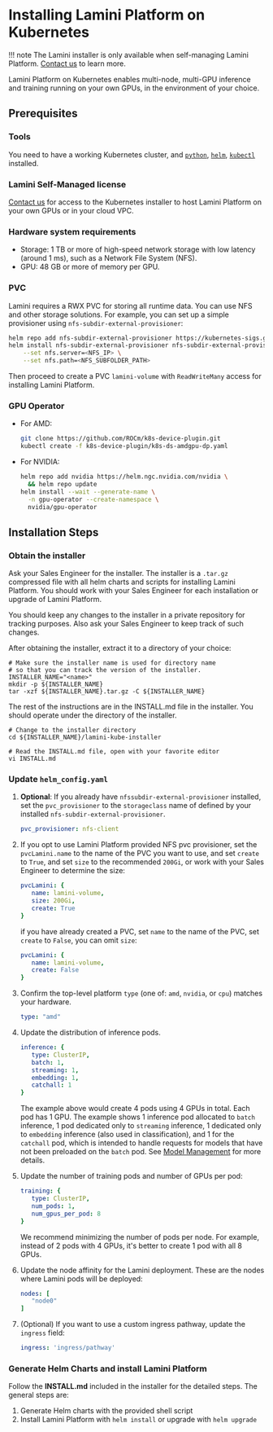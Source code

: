 # Installing Lamini Platform on Kubernetes

!!! note
    The Lamini installer is only available when self-managing Lamini Platform. [Contact us](https://www.lamini.ai/contact) to learn more.

Lamini Platform on Kubernetes enables multi-node, multi-GPU inference and training running on your own GPUs, in the environment of your choice.

## Prerequisites

### Tools

You need to have a working Kubernetes cluster, and [`python`](https://www.python.org/downloads/), [`helm`](https://helm.sh/docs/intro/install/), [`kubectl`](https://kubernetes.io/docs/tasks/tools/) installed.

### Lamini Self-Managed license

[Contact us](https://www.lamini.ai/contact) for access to the Kubernetes installer to host Lamini Platform on your own GPUs or in your cloud VPC.

### Hardware system requirements

- Storage: 1 TB or more of high-speed network storage with low latency (around 1 ms), such as a Network File System (NFS).
- GPU: 48 GB or more of memory per GPU.

### PVC

   Lamini requires a RWX PVC for storing all runtime data.
   You can use NFS and other storage solutions.
   For example, you can set up a simple provisioner using `nfs-subdir-external-provisioner`:

   ```bash
   helm repo add nfs-subdir-external-provisioner https://kubernetes-sigs.github.io/nfs-subdir-external-provisioner/
   helm install nfs-subdir-external-provisioner nfs-subdir-external-provisioner \
       --set nfs.server=<NFS_IP> \
       --set nfs.path=<NFS_SUBFOLDER_PATH>
   ```

   Then proceed to create a PVC `lamini-volume` with `ReadWriteMany` access for installing Lamini Platform.

### GPU Operator

- For AMD:

     ```bash
     git clone https://github.com/ROCm/k8s-device-plugin.git
     kubectl create -f k8s-device-plugin/k8s-ds-amdgpu-dp.yaml
     ```

- For NVIDIA:

     ```bash
     helm repo add nvidia https://helm.ngc.nvidia.com/nvidia \
       && helm repo update
     helm install --wait --generate-name \
       -n gpu-operator --create-namespace \
       nvidia/gpu-operator
     ```

## Installation Steps

### Obtain the installer

Ask your Sales Engineer for the installer.
The installer is a `.tar.gz` compressed file with all helm charts and scripts for installing Lamini Platform.
You should work with your Sales Engineer for each installation or upgrade of Lamini Platform.

You should keep any changes to the installer in a private repository for tracking purposes.
Also ask your Sales Engineer to keep track of such changes.

After obtaining the installer, extract it to a directory of your choice:

```shell
# Make sure the installer name is used for directory name
# so that you can track the version of the installer.
INSTALLER_NAME="<name>"
mkdir -p ${INSTALLER_NAME}
tar -xzf ${INSTALLER_NAME}.tar.gz -C ${INSTALLER_NAME}
```

The rest of the instructions are in the INSTALL.md file in the installer.
You should operate under the directory of the installer.

```shell
# Change to the installer directory
cd ${INSTALLER_NAME}/lamini-kube-installer

# Read the INSTALL.md file, open with your favorite editor
vi INSTALL.md
```

### Update `helm_config.yaml`

1. **Optional**: If you already have `nfssubdir-external-provisioner` installed, set the `pvc_provisioner` to the `storageclass` name of defined by your installed `nfs-subdir-external-provisioner`.

   ```yaml title="helm_config.yaml"
   pvc_provisioner: nfs-client
   ```

1. If you opt to use Lamini Platform provided NFS pvc provisioner, set the `pvcLamini.name` to the name of the PVC you want to use, and set `create` to `True`, and set `size` to the recommended `200Gi`, or work with your Sales Engineer to determine the size:

   ```yaml title="helm_config.yaml"
   pvcLamini: {
      name: lamini-volume,
      size: 200Gi,
      create: True
   }
   ```

   if you have already created a PVC, set `name` to the name of the PVC, set `create` to `False`, you can
   omit `size`:

   ```yaml title="helm_config.yaml"
   pvcLamini: {
      name: lamini-volume,
      create: False
   }
   ```

1. Confirm the top-level platform `type` (one of: `amd`, `nvidia`, or `cpu`) matches your hardware.

   ```yaml title="helm_config.yaml"
   type: "amd"
   ```

1. Update the distribution of inference pods.

   ```yaml title="helm_config.yaml"
   inference: {
      type: ClusterIP,
      batch: 1,
      streaming: 1,
      embedding: 1,
      catchall: 1
   }
   ```

   The example above would create 4 pods using 4 GPUs in total. Each pod has 1 GPU. The example shows 1 inference pod allocated to `batch` inference, 1 pod dedicated only to `streaming` inference, 1 dedicated only to `embedding` inference (also used in classification), and 1 for the `catchall` pod, which is intended to handle requests for models that have not been preloaded on the `batch` pod. See [Model Management](model_management.md) for more details.

1. Update the number of training pods and number of GPUs per pod:

   ```yaml title="helm_config.yaml"
   training: {
      type: ClusterIP,
      num_pods: 1,
      num_gpus_per_pod: 8
   }
   ```

   We recommend minimizing the number of pods per node. For example, instead of 2 pods with 4 GPUs, it's better to create 1 pod with all 8 GPUs.

1. Update the node affinity for the Lamini deployment. These are the nodes where Lamini pods will be deployed:

   ```yaml title="helm_config.yaml"
   nodes: [
      "node0"
   ]
   ```

1. (Optional) If you want to use a custom ingress pathway, update the `ingress` field:

   ```yaml title="helm_config.yaml"
   ingress: 'ingress/pathway'
   ```

### Generate Helm Charts and install Lamini Platform

Follow the **INSTALL.md** included in the installer for the detailed steps.
The general steps are:

1. Generate Helm charts with the provided shell script
1. Install Lamini Platform with `helm install` or upgrade with `helm upgrade`
